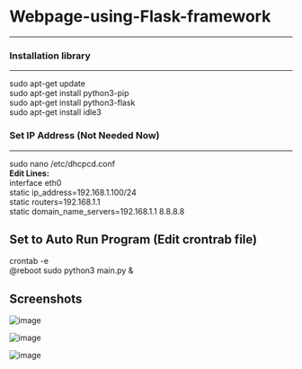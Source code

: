 # Webpage-using-Flask-framework
---------------------------------

### Installation library
---------------------------------
sudo apt-get update  
sudo apt-get install python3-pip  
sudo apt-get install python3-flask  
sudo apt-get install idle3  


### Set IP Address (Not Needed Now)
---------------------------------
sudo nano /etc/dhcpcd.conf  
**Edit Lines:**  
interface eth0  
static ip_address=192.168.1.100/24  
static routers=192.168.1.1  
static domain_name_servers=192.168.1.1 8.8.8.8  


Set to Auto Run Program  (Edit crontrab file)
---------------------------------

crontab -e  
@reboot sudo python3 main.py &

Screenshots
---------------------------------

![image](https://user-images.githubusercontent.com/47386222/217337132-1526d1eb-2563-47df-a48d-85200daa060d.png)

![image](https://user-images.githubusercontent.com/47386222/217337366-530243b2-9f78-4d63-b075-d0a3012534f7.png)

![image](https://user-images.githubusercontent.com/47386222/217337660-6b9f25bf-c283-4bd9-8649-2472c2649e5b.png)

